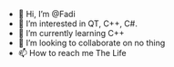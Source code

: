 - 👋 Hi, I’m @Fadi
- 👀 I’m interested in QT, C++, C#.
- 🌱 I’m currently learning C++
- 💞️ I’m looking to collaborate on no thing 
- 📫 How to reach me The Life

<!---
Fadisy1/Fadisy1 is a ✨ special ✨ repository because its `README.md` (this file) appears on your GitHub profile.
You can click the Preview link to take a look at your changes.
--->
